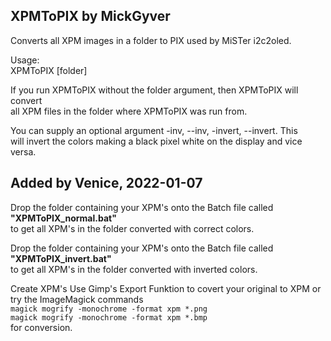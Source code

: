 XPMToPIX by MickGyver
---------------------------
Converts all XPM images in a folder to PIX used by MiSTer i2c2oled.  
  
Usage:  
XPMToPIX [folder]  

If you run XPMToPIX without the folder argument, then XPMToPIX will convert  
all XPM files in the folder where XPMToPIX was run from.  
  
You can supply an optional argument -inv, --inv, -invert, --invert. This  
will invert the colors making a black pixel white on the display and vice  
versa.  
  
  
Added by Venice, 2022-01-07
------------------------------
Drop the folder containing your XPM's onto the Batch file called **"XPMToPIX_normal.bat"**   
to get all XPM's in the folder converted with correct colors.  
  
Drop the folder containing your XPM's onto the Batch file called **"XPMToPIX_invert.bat"**   
to get all XPM's in the folder converted with inverted colors.  

Create XPM's
Use Gimp's Export Funktion to covert your original to XPM 
or try the ImageMagick commands  
`magick mogrify -monochrome -format xpm *.png`  
`magick mogrify -monochrome -format xpm *.bmp`  
for conversion.
  
